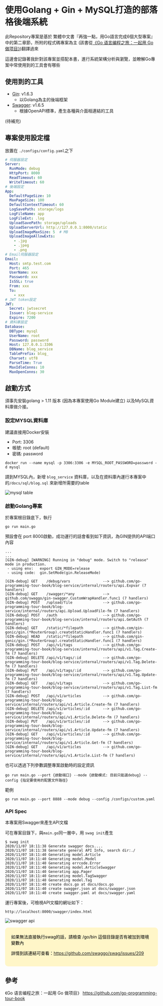 # 使用Golang + Gin + MySQL打造的部落格後端系統

此Repository專案是基於 繁體中文書『再強一點，用Go語言完成6個大型專案』中的第二章節，所附的程式碼專案為主
(該書從[《Go 语言编程之旅：一起用 Go 做项目》](https://github.com/go-programming-tour-book))翻譯過來

這邊會記錄著我針對該專案並搭配本書，進行系統架構分析與瀏覽，並瞭解Go專案中常使用到的工具會有哪些

## 使用到的工具

* [Gin](https://github.com/gin-gonic/gin): v1.6.3
  * 以Golang為主的後端框架
* [Swagger](https://github.com/swaggo/swag): v1.6.5
  * 根據OpenAPI標準，產生各種與介面相連結的工具

(待補充)

## 專案使用設定檔

放置在 `./configs/config.yaml`之下

```yaml
# 伺服器設定
Server:
  RunMode: debug
  HttpPort: 8000
  ReadTimeout: 60
  WriteTimeout: 60
# 後端設定
App:
  DefaultPageSize: 10
  MaxPageSize: 100
  DefaultContextTimeout: 60
  LogSavePath: storage/logs
  LogFileName: app
  LogFileExt: .log
  UploadSavePath: storage/uploads
  UploadServerUrl: http://127.0.0.1:8000/static
  UploadImageMaxSize: 5  # MB
  UploadImageAllowExts:
    - .jpg
    - .jpeg
    - .png
# Email伺服器設定
Email:
  Host: smtp.test.com
  Port: 465
  UserName: xxx
  Password: xxx
  IsSSL: true
  From: xxx
  To:
    - xxx
# JWT token設定
JWT:
  Secret: jwtsecret
  Issuer: blog-service
  Expire: 7200
# 資料庫設定
Database:
  DBType: mysql
  UserName: root
  Password: password
  Host: 127.0.0.1:3306
  DBName: blog_service
  TablePrefix: blog_
  Charset: utf8
  ParseTime: True
  MaxIdleConns: 10
  MaxOpenConns: 30
```

## 啟動方式

須事先安裝golang > 1.11 版本 (因為本專案使用Go Module建立)
以及MySQL資料庫做介接。

### 設定MYSQL資料庫

建議直接用Docker安裝
* Port: 3306
* 帳號: root (default)
* 密碼: password 

```shell script
docker run --name mysql -p 3306:3306 -e MYSQL_ROOT_PASSWORD=password -d mysql
```

請到MYSQL內，新增 `blog_service` 資料庫，以及在資料庫內運行本專案中的`/docs/sql/blog.sql` 
來新增所需要的table

![mysql table](./images/mysql.png)

### 啟動Golang專案

於專案根目錄底下，執行
```shell script
go run main.go
```

預設會在 port 8000啟動，成功運行的話會看到如下資訊，為GIN提供的API端口內容

```shell script
...
...
[GIN-debug] [WARNING] Running in "debug" mode. Switch to "release" mode in production.
 - using env:	export GIN_MODE=release
 - using code:	gin.SetMode(gin.ReleaseMode)

[GIN-debug] GET    /debug/vars               --> github.com/go-programming-tour-book/blog-service/internal/routers/api.Expvar (7 handlers)
[GIN-debug] GET    /swagger/*any             --> github.com/swaggo/gin-swagger.CustomWrapHandler.func1 (7 handlers)
[GIN-debug] POST   /upload/file              --> github.com/go-programming-tour-book/blog-service/internal/routers/api.Upload.UploadFile-fm (7 handlers)
[GIN-debug] POST   /auth                     --> github.com/go-programming-tour-book/blog-service/internal/routers/api.GetAuth (7 handlers)
[GIN-debug] GET    /static/*filepath         --> github.com/gin-gonic/gin.(*RouterGroup).createStaticHandler.func1 (7 handlers)
[GIN-debug] HEAD   /static/*filepath         --> github.com/gin-gonic/gin.(*RouterGroup).createStaticHandler.func1 (7 handlers)
[GIN-debug] POST   /api/v1/tags              --> github.com/go-programming-tour-book/blog-service/internal/routers/api/v1.Tag.Create-fm (7 handlers)
[GIN-debug] DELETE /api/v1/tags/:id          --> github.com/go-programming-tour-book/blog-service/internal/routers/api/v1.Tag.Delete-fm (7 handlers)
[GIN-debug] PUT    /api/v1/tags/:id          --> github.com/go-programming-tour-book/blog-service/internal/routers/api/v1.Tag.Update-fm (7 handlers)
[GIN-debug] GET    /api/v1/tags              --> github.com/go-programming-tour-book/blog-service/internal/routers/api/v1.Tag.List-fm (7 handlers)
[GIN-debug] POST   /api/v1/articles          --> github.com/go-programming-tour-book/blog-service/internal/routers/api/v1.Article.Create-fm (7 handlers)
[GIN-debug] DELETE /api/v1/articles/:id      --> github.com/go-programming-tour-book/blog-service/internal/routers/api/v1.Article.Delete-fm (7 handlers)
[GIN-debug] PUT    /api/v1/articles/:id      --> github.com/go-programming-tour-book/blog-service/internal/routers/api/v1.Article.Update-fm (7 handlers)
[GIN-debug] GET    /api/v1/articles/:id      --> github.com/go-programming-tour-book/blog-service/internal/routers/api/v1.Article.Get-fm (7 handlers)
[GIN-debug] GET    /api/v1/articles          --> github.com/go-programming-tour-book/blog-service/internal/routers/api/v1.Article.List-fm (7 handlers)
```

也可以透過下列參數調整專案啟動時的設定資訊

```shell script
go run main.go --port {啟動端口} --mode {啟動模式: 目前只能選debug} --config {指定要使用的配置文件路徑}
```

範例
```shell script
go run main.go --port 8888 --mode debug --config /configs/custom.yaml
```

### API Spec

本專案用Swagger來產生API文檔

可在專案目錄下，與`main.go`同一層中，用 `swag init`產生

```shell script
$ swag init
2020/11/07 18:11:38 Generate swagger docs....
2020/11/07 18:11:38 Generate general API Info, search dir:./
2020/11/07 18:11:40 Generating model.Article
2020/11/07 18:11:40 Generating model.Model
2020/11/07 18:11:40 Generating errcode.Error
2020/11/07 18:11:40 Generating model.ArticleSwagger
2020/11/07 18:11:40 Generating app.Pager
2020/11/07 18:11:40 Generating model.TagSwagger
2020/11/07 18:11:40 Generating model.Tag
2020/11/07 18:11:40 create docs.go at docs/docs.go
2020/11/07 18:11:40 create swagger.json at docs/swagger.json
2020/11/07 18:11:40 create swagger.yaml at docs/swagger.yaml
```

運行專案後，可檢視API文檔的網址如下：

```shell script
http://localhost:8000/swagger/index.html
```

![swagger api](./images/swagger.png)

<div style="
border-radius: 10px;
padding: 20px;
background-color: #FFF6C8;
color: black;
margin-bottom: 15px;
">
如果無法直接執行swag的話，請檢查 /go/bin 這個目錄是否有被加到環境變數內

詳情到該連結可查看：https://github.com/swaggo/swag/issues/209
</div>

## 參考

《Go 语言编程之旅：一起用 Go 做项目》
https://github.com/go-programming-tour-book